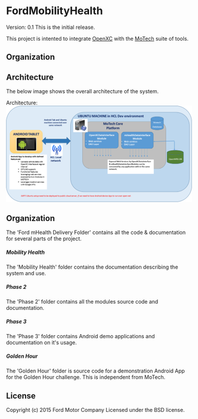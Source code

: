 FordMobilityHealth
==================

Version: 0.1 
This is the initial release.

This project is intented to integrate [OpenXC][] with the [MoTech][] suite of tools. 

## Organization


## Architecture

The below image shows the overall architecture of the system.

Architecture: ![arch](/images/architectureNew.png "Architecture")

## Organization

The 'Ford mHealth Delivery Folder' contains all the code & documentation for several parts of the project.

##### Mobility Health

The 'Mobility Health' folder contains the documentation describing the system and use.

##### Phase 2

The 'Phase 2' folder contains all the modules source code and documentation.

##### Phase 3

The 'Phase 3' folder contains Android demo applications and documentation on it's usage.

##### Golden Hour

The 'Golden Hour' folder is source code for a demonstration Android App for the Golden Hour challenge. This is independent from MoTech.


## License

Copyright (c) 2015 Ford Motor Company
Licensed under the BSD license.

[OpenXC]: http://openxcplatform.com
[MoTech]: http://motechsuite.org

